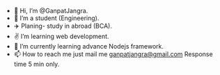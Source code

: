 - 👋 Hi, I’m @GanpatJangra.
- 👀 I’m a student (Engineering).
- ✈️ Planing- study in abroad (BCA).
- ✌️ I’m learning web development.
- 🌱 I’m currently learning advance Nodejs framework.
- 📫 How to reach me  just mail me ganpatjangra@gmail.com Response time 5 min only.

<!---
GanpatJangra/GanpatJangra is a ✨ special ✨ repository because its `README.md` (this file) appears on your GitHub profile.
You can click the Preview link to take a look at your changes.
--->
